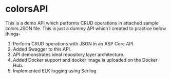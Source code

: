 # colorsAPI
This is a demo API which performs CRUD operations in attached sample colors.JSON file. This is just a dummy API which I created to
practice below things-

1) Perform CRUD operations with JSON in an ASP Core API
2) Added Swagger to this API.
3) API demonstrates ideal repository layer architecture.
4) Added Docker support and docker image is uploaded on the Docker Hub.
5) Implemented ELK logging using Serilog
